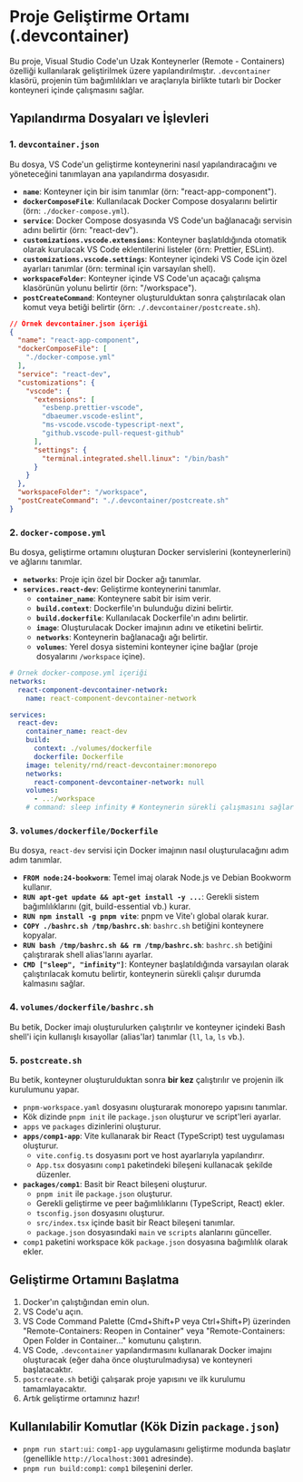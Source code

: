 # Proje Geliştirme Ortamı (.devcontainer)

Bu proje, Visual Studio Code'un Uzak Konteynerler (Remote - Containers) özelliği kullanılarak geliştirilmek üzere yapılandırılmıştır. `.devcontainer` klasörü, projenin tüm bağımlılıkları ve araçlarıyla birlikte tutarlı bir Docker konteyneri içinde çalışmasını sağlar.

## Yapılandırma Dosyaları ve İşlevleri

### 1. `devcontainer.json`

Bu dosya, VS Code'un geliştirme konteynerini nasıl yapılandıracağını ve yöneteceğini tanımlayan ana yapılandırma dosyasıdır.

*   **`name`**: Konteyner için bir isim tanımlar (örn: "react-app-component").
*   **`dockerComposeFile`**: Kullanılacak Docker Compose dosyalarını belirtir (örn: `./docker-compose.yml`).
*   **`service`**: Docker Compose dosyasında VS Code'un bağlanacağı servisin adını belirtir (örn: "react-dev").
*   **`customizations.vscode.extensions`**: Konteyner başlatıldığında otomatik olarak kurulacak VS Code eklentilerini listeler (örn: Prettier, ESLint).
*   **`customizations.vscode.settings`**: Konteyner içindeki VS Code için özel ayarları tanımlar (örn: terminal için varsayılan shell).
*   **`workspaceFolder`**: Konteyner içinde VS Code'un açacağı çalışma klasörünün yolunu belirtir (örn: "/workspace").
*   **`postCreateCommand`**: Konteyner oluşturulduktan sonra çalıştırılacak olan komut veya betiği belirtir (örn: `./.devcontainer/postcreate.sh`).

```json
// Örnek devcontainer.json içeriği
{
  "name": "react-app-component",
  "dockerComposeFile": [
    "./docker-compose.yml"
  ],
  "service": "react-dev",
  "customizations": {
    "vscode": {
      "extensions": [
        "esbenp.prettier-vscode",
        "dbaeumer.vscode-eslint",
        "ms-vscode.vscode-typescript-next",
        "github.vscode-pull-request-github"
      ],
      "settings": {
        "terminal.integrated.shell.linux": "/bin/bash"
      }
    }
  },
  "workspaceFolder": "/workspace",
  "postCreateCommand": "./.devcontainer/postcreate.sh"
}
```

### 2. `docker-compose.yml`

Bu dosya, geliştirme ortamını oluşturan Docker servislerini (konteynerlerini) ve ağlarını tanımlar.

*   **`networks`**: Proje için özel bir Docker ağı tanımlar.
*   **`services.react-dev`**: Geliştirme konteynerini tanımlar.
    *   **`container_name`**: Konteynere sabit bir isim verir.
    *   **`build.context`**: Dockerfile'ın bulunduğu dizini belirtir.
    *   **`build.dockerfile`**: Kullanılacak Dockerfile'ın adını belirtir.
    *   **`image`**: Oluşturulacak Docker imajının adını ve etiketini belirtir.
    *   **`networks`**: Konteynerin bağlanacağı ağı belirtir.
    *   **`volumes`**: Yerel dosya sistemini konteyner içine bağlar (proje dosyalarını `/workspace` içine).

```yaml
# Örnek docker-compose.yml içeriği
networks:
  react-component-devcontainer-network:
    name: react-component-devcontainer-network

services:
  react-dev:
    container_name: react-dev
    build:
      context: ./volumes/dockerfile
      dockerfile: Dockerfile
    image: telenity/rnd/react-devcontainer:monorepo
    networks:
      react-component-devcontainer-network: null
    volumes:
      - ..:/workspace
    # command: sleep infinity # Konteynerin sürekli çalışmasını sağlar
```

### 3. `volumes/dockerfile/Dockerfile`

Bu dosya, `react-dev` servisi için Docker imajının nasıl oluşturulacağını adım adım tanımlar.

*   **`FROM node:24-bookworm`**: Temel imaj olarak Node.js ve Debian Bookworm kullanır.
*   **`RUN apt-get update && apt-get install -y ...`**: Gerekli sistem bağımlılıklarını (git, build-essential vb.) kurar.
*   **`RUN npm install -g pnpm vite`**: pnpm ve Vite'ı global olarak kurar.
*   **`COPY ./bashrc.sh /tmp/bashrc.sh`**: `bashrc.sh` betiğini konteynere kopyalar.
*   **`RUN bash /tmp/bashrc.sh && rm /tmp/bashrc.sh`**: `bashrc.sh` betiğini çalıştırarak shell alias'larını ayarlar.
*   **`CMD ["sleep", "infinity"]`**: Konteyner başlatıldığında varsayılan olarak çalıştırılacak komutu belirtir, konteynerin sürekli çalışır durumda kalmasını sağlar.

### 4. `volumes/dockerfile/bashrc.sh`

Bu betik, Docker imajı oluşturulurken çalıştırılır ve konteyner içindeki Bash shell'i için kullanışlı kısayollar (alias'lar) tanımlar (`ll`, `la`, `ls` vb.).

### 5. `postcreate.sh`

Bu betik, konteyner oluşturulduktan sonra **bir kez** çalıştırılır ve projenin ilk kurulumunu yapar.

*   `pnpm-workspace.yaml` dosyasını oluşturarak monorepo yapısını tanımlar.
*   Kök dizinde `pnpm init` ile `package.json` oluşturur ve script'leri ayarlar.
*   `apps` ve `packages` dizinlerini oluşturur.
*   **`apps/comp1-app`**: Vite kullanarak bir React (TypeScript) test uygulaması oluşturur.
    *   `vite.config.ts` dosyasını port ve host ayarlarıyla yapılandırır.
    *   `App.tsx` dosyasını `comp1` paketindeki bileşeni kullanacak şekilde düzenler.
*   **`packages/comp1`**: Basit bir React bileşeni oluşturur.
    *   `pnpm init` ile `package.json` oluşturur.
    *   Gerekli geliştirme ve peer bağımlılıklarını (TypeScript, React) ekler.
    *   `tsconfig.json` dosyasını oluşturur.
    *   `src/index.tsx` içinde basit bir React bileşeni tanımlar.
    *   `package.json` dosyasındaki `main` ve `scripts` alanlarını günceller.
*   `comp1` paketini workspace kök `package.json` dosyasına bağımlılık olarak ekler.

## Geliştirme Ortamını Başlatma

1.  Docker'ın çalıştığından emin olun.
2.  VS Code'u açın.
3.  VS Code Command Palette (Cmd+Shift+P veya Ctrl+Shift+P) üzerinden "Remote-Containers: Reopen in Container" veya "Remote-Containers: Open Folder in Container..." komutunu çalıştırın.
4.  VS Code, `.devcontainer` yapılandırmasını kullanarak Docker imajını oluşturacak (eğer daha önce oluşturulmadıysa) ve konteyneri başlatacaktır.
5.  `postcreate.sh` betiği çalışarak proje yapısını ve ilk kurulumu tamamlayacaktır.
6.  Artık geliştirme ortamınız hazır!

## Kullanılabilir Komutlar (Kök Dizin `package.json`)

*   `pnpm run start:ui`: `comp1-app` uygulamasını geliştirme modunda başlatır (genellikle `http://localhost:3001` adresinde).
*   `pnpm run build:comp1`: `comp1` bileşenini derler.